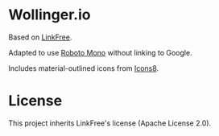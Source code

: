 # Wollinger.io

Based on [LinkFree](https://github.com/MichaelBarney/LinkFree/tree/master/Templates/mnmlsm).

Adapted to use [Roboto Mono](https://fonts.google.com/specimen/Roboto+Mono) without linking to Google.

Includes material-outlined icons from [Icons8](https://icons8.de/icons/material-outlined).

# License

This project inherits LinkFree's license (Apache License 2.0).